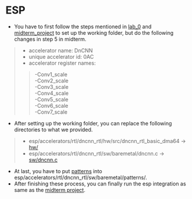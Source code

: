 # ESP

* You have to first follow the steps mentioned in [lab_0](https://github.com/Koyama-Tsubasa/VLSI_System_Design/blob/main/Final_project/specs/lab0_spec_v2.pdf) and [midterm_project](https://github.com/Koyama-Tsubasa/VLSI_System_Design/blob/main/Final_project/specs/midterm_spec_v2.pdf) to set up the working folder, but do the following changes in step 5 in midterm.  
> * accelerator name: DnCNN  
> * unique accelerator id: 0AC  
> * accelerator register names:
> > -Conv1_scale  
> > -Conv2_scale  
> > -Conv3_scale  
> > -Conv4_scale  
> > -Conv5_scale  
> > -Conv6_scale  
> > -Conv7_scale  
* After setting up the working folder, you can replace the following directories to what we provided.
> * esp/accelerators/rtl/dncnn_rtl/hw/src/dncnn_rtl_basic_dma64 -> [hw/](https://github.com/Koyama-Tsubasa/VLSI_System_Design/tree/main/Final_project/source_code/ESP/hw)
> * esp/accelerators/rtl/dncnn_rtl/sw/baremetal/dncnn.c -> [sw/dncnn.c](https://github.com/Koyama-Tsubasa/VLSI_System_Design/blob/main/Final_project/source_code/ESP/sw/dncnn.c)
* At last, you have to put [patterns](https://github.com/Koyama-Tsubasa/VLSI_System_Design/tree/main/Final_project/source_code/patterns/esp) into esp/accelerators/rtl/dncnn_rtl/sw/baremetal/patterns/.
* After finishing these process, you can finally run the esp integration as same as the [midterm project](https://github.com/Koyama-Tsubasa/VLSI_System_Design/blob/main/Final_project/specs/midterm_spec_v2.pdf).
